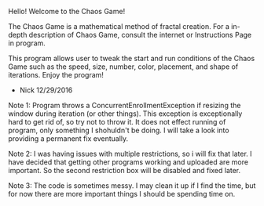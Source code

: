 Hello! Welcome to the Chaos Game!

The Chaos Game is a mathematical method of fractal creation.
For a in-depth description of Chaos Game, consult the internet or Instructions Page in program.

This program allows user to tweak the start and run conditions of the Chaos Game such as
the speed, size, number, color, placement, and shape of iterations.
Enjoy the program!

- Nick 12/29/2016



Note 1: Program throws a ConcurrentEnrollmentException if resizing the window during iteration (or other things).
This exception is exceptionally hard to get rid of, so try not to throw it.
It does not effect running of program, only something I shohuldn't be doing.
I will take a look into providing a permanent fix eventually.

Note 2: I was having issues with multiple restrictions, so i will fix that later.
I have decided that getting other programs working and uploaded are more important.
So the second restriction box will be disabled and fixed later.

Note 3: The code is sometimes messy. I may clean it up if I find the time,
but for now there are more important things I should be spending time on.
